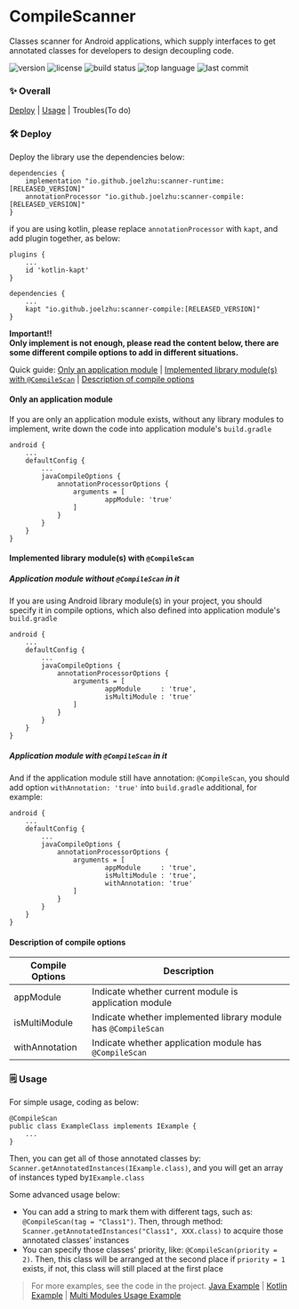 # CompileScanner
Classes scanner for Android applications, which supply interfaces to get annotated classes for developers to design decoupling code.

![version](https://img.shields.io/maven-central/v/io.github.joelzhu/scanner-runtime?color=blue&label=version&style=for-the-badge)
![license](https://img.shields.io/github/license/JoelZhu/CompileScanner?style=for-the-badge)
![build status](https://img.shields.io/github/actions/workflow/status/JoelZhu/CompileScanner/android.yml?branch=main&style=for-the-badge)
![top language](https://img.shields.io/github/languages/top/JoelZhu/CompileScanner?color=orange&style=for-the-badge)
![last commit](https://img.shields.io/github/last-commit/JoelZhu/CompileScanner?color=pink&label=commited&style=for-the-badge)

### ✨ Overall
<a href="#%EF%B8%8F-deploy">Deploy</a> | <a href="#%EF%B8%8F-usage">Usage</a> | Troubles(To do)

### 🛠️ Deploy
Deploy the library use the dependencies below:
```
dependencies {
    implementation "io.github.joelzhu:scanner-runtime:[RELEASED_VERSION]"
    annotationProcessor "io.github.joelzhu:scanner-compile:[RELEASED_VERSION]"
}
```
if you are using kotlin, please replace ```annotationProcessor``` with ```kapt```, and add plugin together, as below:
```
plugins {
    ...
    id 'kotlin-kapt'
}

dependencies {
    ...
    kapt "io.github.joelzhu:scanner-compile:[RELEASED_VERSION]"
}
```

**Important!!  
Only implement is not enough, please read the content below, there are some different compile options to add in different situations.**

Quick guide: <a href="#only-an-application-module">Only an application module</a> | <a href="#implemented-library-modules-with-compilescan">Implemented library module(s) with ```@CompileScan```</a> | <a href="#description-of-compile-options">Description of compile options</a>

#### Only an application module
If you are only an application module exists, without any library modules to implement, write down the code into application module's ```build.gradle```
```
android {
    ...
    defaultConfig {
        ...
        javaCompileOptions {
            annotationProcessorOptions {
                arguments = [
                        appModule: 'true'
                ]
            }
        }
    }
}
```

#### Implemented library module(s) with ```@CompileScan```
##### Application module without ```@CompileScan``` in it
If you are using Android library module(s) in your project, you should specify it in compile options, which also defined into application module's ```build.gradle```
```
android {
    ...
    defaultConfig {
        ...
        javaCompileOptions {
            annotationProcessorOptions {
                arguments = [
                        appModule     : 'true',
                        isMultiModule : 'true'
                ]
            }
        }
    }
}
```
##### Application module with ```@CompileScan``` in it
And if the application module still have annotation: ```@CompileScan```, you should add option ```withAnnotation: 'true'``` into ```build.gradle``` additional, for example:
```
android {
    ...
    defaultConfig {
        ...
        javaCompileOptions {
            annotationProcessorOptions {
                arguments = [
                        appModule     : 'true',
                        isMultiModule : 'true',
                        withAnnotation: 'true'
                ]
            }
        }
    }
}
```
#### Description of compile options
|Compile Options|Description|
|----|----|
|appModule|Indicate whether current module is application module|
|isMultiModule|Indicate whether implemented library module has ```@CompileScan```|
|withAnnotation|Indicate whether application module has ```@CompileScan```|
### 🗒️ Usage
For simple usage, coding as below:
```
@CompileScan
public class ExampleClass implements IExample {
    ...
}
```
Then, you can get all of those annotated classes by: ```Scanner.getAnnotatedInstances(IExample.class)```, and you will get an array of instances typed by```IExample.class```

Some advanced usage below:
* You can add a string to mark them with different tags, such as: ```@CompileScan(tag = "Class1")```. Then, through method: ```Scanner.getAnnotatedInstances("Class1", XXX.class)``` to acquire those annotated classes' instances
* You can specify those classes' priority, like: ```@CompileScan(priority = 2)```. Then, this class will be arranged at the second place if ```priority = 1``` exists, if not, this class will still placed at the first place
> For more examples, see the code in the project. [Java Example](https://github.com/JoelZhu/CompileScanner/tree/main/app_sample_java) | [Kotlin Example](https://github.com/JoelZhu/CompileScanner/tree/main/app_sample_kotlin) | [Multi Modules Usage Example](https://github.com/JoelZhu/CompileScanner/tree/main/app_sample_multimodule_app)
